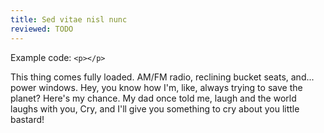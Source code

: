 ```yaml
---
title: Sed vitae nisl nunc
reviewed: TODO
---
```


Example code: `<p></p>`

This thing comes fully loaded. AM/FM radio, reclining bucket seats, and... power windows. Hey, you know how I'm, like, always trying to save the planet? Here's my chance. My dad once told me, laugh and the world laughs with you, Cry, and I'll give you something to cry about you little bastard!
